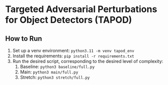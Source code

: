 # Targeted Adversarial Perturbations for Object Detectors (TAPOD)



## How to Run
1. Set up a venv environment: `python3.11 -m venv tapod_env`
2. Install the requirements: `pip install -r requirements.txt`
3. Run the desired script, corresponding to the desired level of complexity: 
    1. Baseline: `python3 baseline/full.py`
    2. Main: `python3 main/full.py`
    3. Stretch: `python3 stretch/full.py`